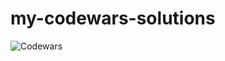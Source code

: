 # my-codewars-solutions
![Codewars](https://github.r2v.ch/codewars?user=daryark&hide_clan=true&stroke=%23b362ff&theme=nightowl)
